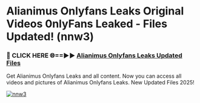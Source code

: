 # Alianimus Onlyfans Leaks Original Videos 0nlyFans Leaked - Files Updated! (nnw3)

<h3>🔴 CLICK HERE 🌐==►► <a href="https://tinyurl.com/3hn5wdd3" rel="nofollow">Alianimus Onlyfans Leaks Updated Files</a></h3>

Get Alianimus Onlyfans Leaks and all content. Now you can access all videos and pictures of Alianimus Onlyfans Leaks. New Updated Files 2025!

[![nnw3](https://i.imgur.com/4HnBqBT.gif)](https://tinyurl.com/3hn5wdd3)
